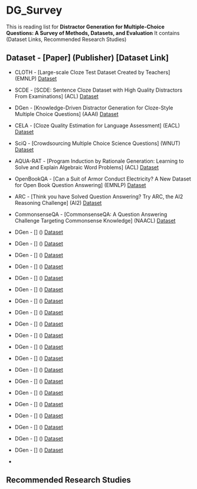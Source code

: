 # DG_Survey
This is reading list for **Distractor Generation for Multiple-Choice Questions: A Survey of Methods, Datasets, and Evaluation**
It contains (Dataset Links, Recommended Research Studies)
## Dataset - [Paper] (Publisher) [Dataset Link]
* CLOTH  - [Large-scale Cloze Test Dataset Created by Teachers] (EMNLP) [Dataset](https://www.cs.cmu.edu/~glai1/data/cloth/)
* SCDE   - [SCDE: Sentence Cloze Dataset with High Quality Distractors From Examinations] (ACL) [Dataset](https://vgtomahawk.github.io/sced.html)
* DGen   - [Knowledge-Driven Distractor Generation for Cloze-Style Multiple Choice Questions] (AAAI) [Dataset](https://github.com/DRSY/DGen)

* CELA - [Cloze Quality Estimation for Language Assessment] (EACL) [Dataset](https://github.com/zz-zhang/cloze-quality-estimation)
* SciQ - [Crowdsourcing Multiple Choice Science Questions] (WNUT) [Dataset](https://allenai.org/data/sciq)
* AQUA-RAT  - [Program Induction by Rationale Generation: Learning to Solve and Explain Algebraic Word Problems] (ACL) [Dataset](https://github.com/google-deepmind/AQuA)
* OpenBookQA  - [Can a Suit of Armor Conduct Electricity? A New Dataset for Open Book Question Answering] (EMNLP) [Dataset](https://allenai.org/data/open-book-qa)
* ARC - [Think you have Solved Question Answering? Try ARC, the AI2 Reasoning Challenge] (AI2) [Dataset](https://allenai.org/data/arc)
* CommonsenseQA - [CommonsenseQA: A Question Answering Challenge Targeting Commonsense Knowledge] (NAACL) [Dataset](https://www.tau-nlp.sites.tau.ac.il/commonsenseqa)
* DGen - [] () [Dataset]()
* DGen - [] () [Dataset]()
* DGen - [] () [Dataset]()
* DGen - [] () [Dataset]()
* DGen - [] () [Dataset]()
* DGen - [] () [Dataset]()
* DGen - [] () [Dataset]()
* DGen - [] () [Dataset]()
* DGen - [] () [Dataset]()
* DGen - [] () [Dataset]()
* DGen - [] () [Dataset]()
* DGen - [] () [Dataset]()
* DGen - [] () [Dataset]()
* DGen - [] () [Dataset]()
* DGen - [] () [Dataset]()
* DGen - [] () [Dataset]()
* DGen - [] () [Dataset]()
* DGen - [] () [Dataset]()
* DGen - [] () [Dataset]()
* DGen - [] () [Dataset]()
* 





## Recommended Research Studies
